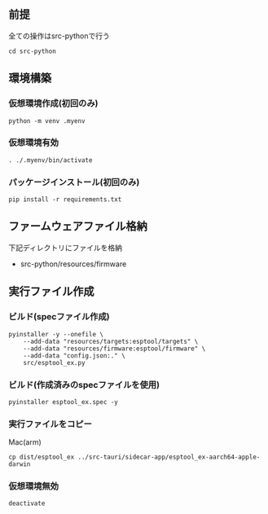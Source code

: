 ## 前提
全ての操作はsrc-pythonで行う
```
cd src-python
```

## 環境構築

### 仮想環境作成(初回のみ)
```
python -m venv .myenv
```


### 仮想環境有効
```
. ./.myenv/bin/activate
```


### パッケージインストール(初回のみ)
```
pip install -r requirements.txt
```



## ファームウェアファイル格納
下記ディレクトリにファイルを格納
- src-python/resources/firmware



## 実行ファイル作成

### ビルド(specファイル作成)
```
pyinstaller -y --onefile \
    --add-data "resources/targets:esptool/targets" \
    --add-data "resources/firmware:esptool/firmware" \
    --add-data "config.json:." \
    src/esptool_ex.py
```

### ビルド(作成済みのspecファイルを使用)
```
pyinstaller esptool_ex.spec -y
```


### 実行ファイルをコピー
Mac(arm)
```
cp dist/esptool_ex ../src-tauri/sidecar-app/esptool_ex-aarch64-apple-darwin
```


### 仮想環境無効
```
deactivate
```
